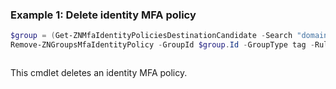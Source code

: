 ### Example 1: Delete identity MFA policy
```powershell
$group = (Get-ZNMfaIdentityPoliciesDestinationCandidate -Search "domain controllers").items | where {$_.Id -like "g:t:*"}
Remove-ZNGroupsMfaIdentityPolicy -GroupId $group.Id -GroupType tag -RuleId 724697fa-2db4-4330-b3f0-b157d2e23da3
```

```output

```

This cmdlet deletes an identity MFA policy.